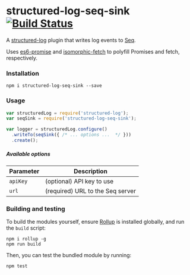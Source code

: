 # structured-log-seq-sink [![Build Status](https://travis-ci.org/Wedvich/structured-log-seq-sink.svg?branch=master)](https://travis-ci.org/Wedvich/structured-log-seq-sink)

A [structured-log](https://github.com/structured-log/structured-log) plugin that writes log events to [Seq](https://getseq.net/).

Uses [es6-promise](https://github.com/stefanpenner/es6-promise) and [isomorphic-fetch](https://github.com/matthew-andrews/isomorphic-fetch) to polyfill Promises and fetch, respectively.

### Installation

```
npm i structured-log-seq-sink --save
```

### Usage

```js
var structuredLog = require('structured-log');
var seqSink = require('structured-log-seq-sink');

var logger = structuredLog.configure()
  .writeTo(seqSink({ /* ... options ...  */ }))
  .create();

```

##### Available options

|Parameter|Description|
|---|---|
|`apiKey`|(optional) API key to use|
|`url`|(required) URL to the Seq server|

### Building and testing

To build the modules yourself, ensure [Rollup](http://rollupjs.org/) is installed globally, and run the `build` script:

```
npm i rollup -g
npm run build
```

Then, you can test the bundled module by running:

```
npm test
```

